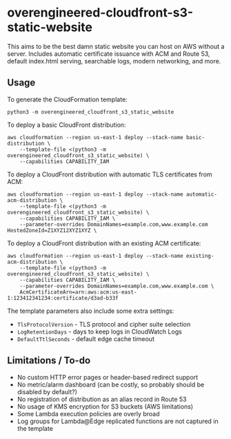 # overengineered-cloudfront-s3-static-website

This aims to be the best damn static website you can host on AWS without a server.
Includes automatic certificate issuance with ACM and Route 53, default index.html serving,
searchable logs, modern networking, and more.

## Usage

To generate the CloudFormation template:

`python3 -m overengineered_cloudfront_s3_static_website`

To deploy a basic CloudFront distribution:

```
aws cloudformation --region us-east-1 deploy --stack-name basic-distribution \
    --template-file <(python3 -m overengineered_cloudfront_s3_static_website) \
    --capabilities CAPABILITY_IAM
```

To deploy a CloudFront distribution with automatic TLS certificates from ACM:

```
aws cloudformation --region us-east-1 deploy --stack-name automatic-acm-distribution \
    --template-file <(python3 -m overengineered_cloudfront_s3_static_website) \
    --capabilities CAPABILITY_IAM \
    --parameter-overrides DomainNames=example.com,www.example.com HostedZoneId=Z1XYZ12XYZ1XYZ \
```

To deploy a CloudFront distribution with an existing ACM certificate:

```
aws cloudformation --region us-east-1 deploy --stack-name existing-acm-distribution \
    --template-file <(python3 -m overengineered_cloudfront_s3_static_website) \
    --capabilities CAPABILITY_IAM \
    --parameter-overrides DomainNames=example.com,www.example.com \
    AcmCertificateArn=arn:aws:acm:us-east-1:123412341234:certificate/d3ad-b33f
```

The template parameters also include some extra settings:

* `TlsProtocolVersion` - TLS protocol and cipher suite selection
* `LogRetentionDays` - days to keep logs in CloudWatch Logs
* `DefaultTtlSeconds` - default edge cache timeout


## Limitations / To-do

* No custom HTTP error pages or header-based redirect support
* No metric/alarm dashboard (can be costly, so probably should be disabled by default?)
* No registration of distribution as an alias record in Route 53
* No usage of KMS encryption for S3 buckets (AWS limitations)
* Some Lambda execution policies are overly broad
* Log groups for Lambda@Edge replicated functions are not captured in the template
